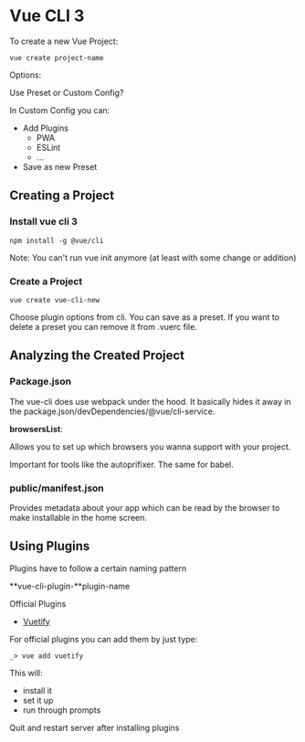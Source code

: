 # Vue CLI 3

To create a new Vue Project:

```
vue create project-name
```

Options:

Use Preset or Custom Config?

In Custom Config you can:

* Add Plugins
  * PWA
  * ESLint
  * ...
* Save as new Preset

## Creating a Project

### Install vue cli 3

```
npm install -g @vue/cli
```

Note: You can't run vue init anymore (at least with some change or addition)



### Create a Project

```
vue create vue-cli-new
```

Choose plugin options from cli. You can save as a preset. If you want to delete a preset you can remove it from .vuerc file. 

## Analyzing the Created Project

### Package.json

The vue-cli does use webpack under the hood. It basically hides it away in the package.json/devDependencies/@vue/cli-service.

**browsersList**:

Allows you to set up which browsers you wanna support with your project. 

Important for tools like the autoprifixer. The same for babel.


### public/manifest.json

Provides metadata about your app which can be read by the browser to make installable in the home screen.


## Using Plugins

Plugins have to follow a certain naming pattern

**vue-cli-plugin-**plugin-name

Official Plugins

* [Vuetify](https://github.com/vuetifyjs/vuetify)

For official plugins you can add them by just type:

```
_> vue add vuetify
```

This will:

* install it
* set it up 
* run through prompts

Quit and restart server after installing plugins